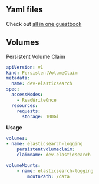 ## Yaml files

Check out [all in one guestbook](https://github.com/kubernetes/examples/blob/master/guestbook/all-in-one/guestbook-all-in-one.yaml)

## Volumes

Persistent Volume Claim

```yml
apiVersion: v1
kind: PersistentVolumeClaim
metadata:
  name: dev-elasticsearch
spec:
  accessModes:
    - ReadWriteOnce
  resources:
    requests:
      storage: 100Gi
```

**Usage**

```yml
volumes:
- name: elasticsearch-logging
	persistentvolumeclaim:
	claimname: dev-elasticsearch
```

```yml
volumeMounts:
	- name: elasticsearch-logging
		moutnPath: /data
```
